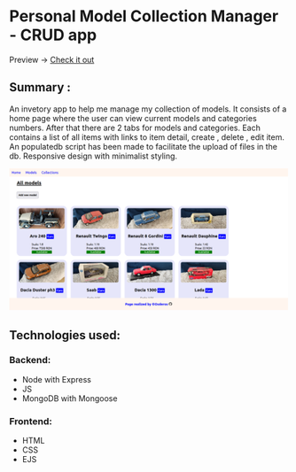 # Personal Model Collection Manager - CRUD app

Preview -> [Check it out](https://sheltered-inlet-50546.herokuapp.com/catalog)

## Summary :

An invetory app to help me manage my collection of models. It consists of a home page where the user can view current models and categories numbers.
After that there are 2 tabs for models and categories. Each contains a list of all items with links to item detail, create , delete , edit item.
An populatedb script has been made to facilitate the upload of files in the db.
Responsive design with minimalist styling.

![](preview.png)

## Technologies used:

### Backend:
- Node with Express
- JS
- MongoDB with Mongoose


### Frontend:
- HTML
- CSS
- EJS



